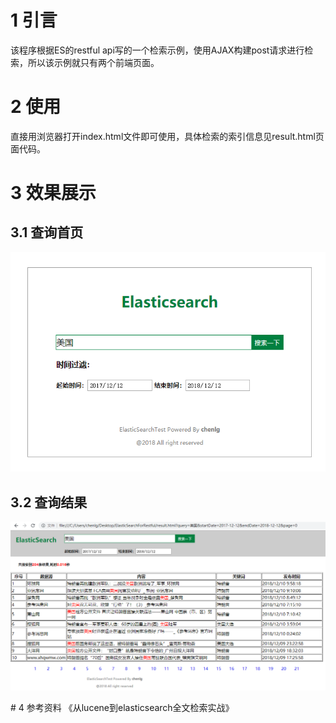 # 1 引言
该程序根据ES的restful api写的一个检索示例，使用AJAX构建post请求进行检索，所以该示例就只有两个前端页面。
# 2 使用
直接用浏览器打开index.html文件即可使用，具体检索的索引信息见result.html页面代码。
# 3 效果展示
## 3.1 查询首页
<p align="center">
  <img src="./image/index.png"/>
<p/>

## 3.2 查询结果
<p align="center">
  <img src="./image/result.png"/>
<p/>
# 4 参考资料
《从lucene到elasticsearch全文检索实战》
